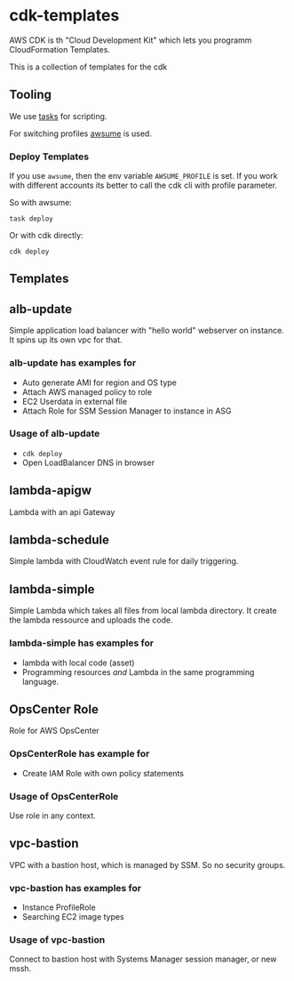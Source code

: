 # cdk-templates

AWS CDK is th "Cloud Development Kit" which lets you programm CloudFormation Templates.

This is a collection of templates for the cdk

## Tooling

We use [tasks](https://taskfile.dev/#/) for scripting.

For switching profiles [awsume](https://github.com/trek10inc/awsume) is used.

### Deploy Templates

If you use `awsume`, then the env variable `AWSUME_PROFILE` is set. If you work with different accounts its better to call the cdk cli with profile parameter.

So with awsume:

`task deploy`

Or with cdk directly:

`cdk deploy`

## Templates

## alb-update

Simple application load balancer with "hello world" webserver on instance. It spins up its own vpc for that.

### alb-update has examples for

- Auto generate AMI for region and OS type
- Attach AWS managed policy to role
- EC2 Userdata in external file
- Attach Role for SSM Session Manager to instance in ASG

### Usage of alb-update

- `cdk deploy`
- Open LoadBalancer DNS in browser

## lambda-apigw

Lambda with an api Gateway

## lambda-schedule

Simple lambda with CloudWatch event rule for daily triggering.

## lambda-simple

Simple Lambda which takes all files from local lambda directory. It create the lambda ressource and uploads the code.

### lambda-simple has examples for

- lambda with local code (asset)
- Programming resources *and* Lambda in the same programming language.

## OpsCenter Role

Role for AWS OpsCenter

### OpsCenterRole has example for

- Create IAM Role with own policy statements

### Usage of OpsCenterRole

Use role in any context.

## vpc-bastion

VPC with a bastion host, which is managed by SSM.
So no security groups.

### vpc-bastion has examples for

- Instance ProfileRole
- Searching EC2 image types

### Usage of vpc-bastion

Connect to bastion host with Systems Manager session manager, or new mssh.
